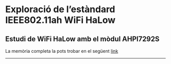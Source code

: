 # Exploració de l’estàndard IEEE802.11ah WiFi HaLow
## Estudi de WiFi HaLow amb el mòdul AHPI7292S
La memòria completa la pots trobar en el següent [link](Memoria11ah.pdf)

---

